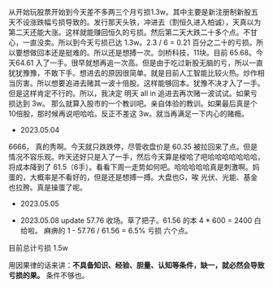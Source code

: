 从开始玩股票开始到今天差不多两三个月亏损1.3w。其中主要是新注册制新股五天不设涨跌幅亏损导致的。发行那天头铁，冲进去（割恒久进入柏诚），天真以为第二天还能大涨。这样就能赚回恒久的亏损。然后第二天大跌二十多个点。不甘心，一直没卖。所以到今天亏损已达 1.3w。2.3 / 6 = 0.21 百分之二十的亏损。所以要想做回本还是挺难的。所以还是想搏一次。剑桥科技，11块。目前 65.68。今天64.61 入了一手。很早就想再追一次高。但是由于吃过新股无脑的亏，所以一直犹犹豫豫，不敢下手。想进去的原因很简单。就是目前人工智能比较火热。炒作相当厉害。所以想要追进去赌其一波十倍股。这样能够回本。犹豫不决才入了一手。但是这样肯定不行的。所以，我决定 明天 all in 追进去再次赌一波试试。如果亏损达到 3w。 那么就算入股市的一个教训吧。亲自体验的教训。如果最后真是个10倍股，那时候再说吧哈哈。反正不差这 3w。就当再满足一下内心的赌瘾。
 - 2023.05.04



6666， 真的秀啊。今天就只跌跌停，尽管收盘价是 60.35 被拉回来了点。但是情况不容乐观。昨天还好只是入了一手，然后今天算是梭哈了吧哈哈哈哈哈哈哈，将成本降到了 61.5（6手）。看看下周一走势如何吧。哈哈哈哈哈真是刺激啊。妈蛋的，大概率是不看好的，但是还是想搏一搏。大盘也G，唉 光伏、光能、基金也拉胯。真是操蛋了呢。
 - 2023.05.05


- 2023.05.08 update
57.76 收场。草了把子。61.56 的本  4 * 600 = 2400 白给啦。 麻痹的
1 - 57.76 / 61.56 = 6.5%   亏损 六个点。

目前总计亏损 1.5w

用因果律的话来讲：**不具备知识、经验、胆量、认知等条件，缺一，就必然会导致亏损的果。** 条件不够也。
